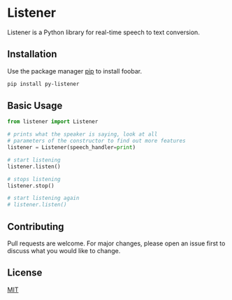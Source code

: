 # Listener

Listener is a Python library for real-time speech to text conversion.

## Installation

Use the package manager [pip](https://pip.pypa.io/en/stable/) to install foobar.

```bash
pip install py-listener
```

## Basic Usage

```python
from listener import Listener

# prints what the speaker is saying, look at all
# parameters of the constructor to find out more features
listener = Listener(speech_handler=print)

# start listening
listener.listen()

# stops listening
listener.stop()

# start listening again
# listener.listen()
```

## Contributing

Pull requests are welcome. For major changes, please open an issue first to discuss what you would like to change.

## License

[MIT](https://choosealicense.com/licenses/mit/)
